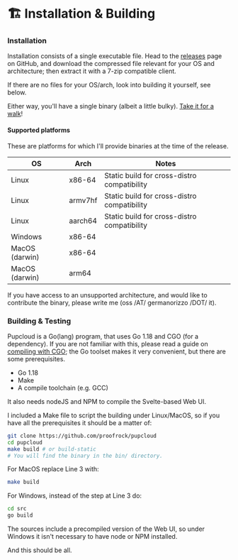 # 🏗 Installation & Building

### Installation

Installation consists of a single executable file. Head to the [releases](https://github.com/proofrock/pupcloud/releases) page on GitHub, and download the compressed file relevant for your OS and architecture; then extract it with a 7-zip compatible client.

If there are no files for your OS/arch, look into building it yourself, see below.

Either way, you'll have a single binary (albeit a little bulky). [Take it for a walk](running-pupcloud.md)!

#### Supported platforms

These are platforms for which I'll provide binaries at the time of the release.

| OS             | Arch    | Notes                                       |
| -------------- | ------- | ------------------------------------------- |
| Linux          | x86-64  | Static build for cross-distro compatibility |
| Linux          | armv7hf | Static build for cross-distro compatibility |
| Linux          | aarch64 | Static build for cross-distro compatibility |
| Windows        | x86-64  |                                             |
| MacOS (darwin) | x86-64  |                                             |
| MacOS (darwin) | arm64   |                                             |

If you have access to an unsupported architecture, and would like to contribute the binary, please write me (oss /AT/ germanorizzo /DOT/ it).

### Building & Testing

Pupcloud is a Go(lang) program, that uses Go 1.18 and CGO (for a dependency). If you are not familiar with this, please read a guide on [compiling with CGO](https://go.dev/doc/install/gccgo); the Go toolset makes it very convenient, but there are some prerequisites.

* Go 1.18
* Make
* A compile toolchain (e.g. GCC)

It also needs nodeJS and NPM to compile the Svelte-based Web UI.

I included a Make file to script the building under Linux/MacOS, so if you have all the prerequisites it should be a matter of:

```bash
git clone https://github.com/proofrock/pupcloud
cd pupcloud
make build # or build-static
# You will find the binary in the bin/ directory.
```

For MacOS replace Line 3 with:

```bash
make build
```

For Windows, instead of the step at Line 3 do:

```bash
cd src
go build
```

The sources include a precompiled version of the Web UI, so under Windows it isn't necessary to have node or NPM installed.

And this should be all.
